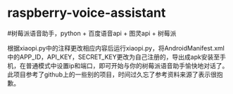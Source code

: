 # raspberry-voice-assistant
#树莓派语音助手，python + 百度语音api + 图灵api + 树莓派 

根据xiaopi.py中的注释更改相应内容后运行xiaopi.py，将AndroidManifest.xml中的APP_ID，API_KEY，SECRET_KEY更改为自己注册的，导出成apk安装至手机，在普通模式中设置ip和端口，即可开始与你的树莓派语音助手愉快地对话了。此项目参考了github上的一些别的项目，时间过久忘了参考资料来源了表示很抱歉。
